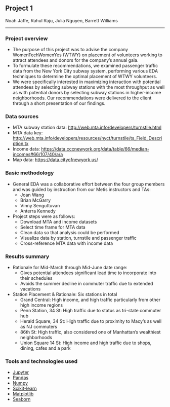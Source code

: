 ## Project 1

Noah Jaffe, Rahul Raju, Julia Nguyen, Barrett Williams
_____________________________________________________

### Project overview
 
- The purpose of this project was to advise the company WomenTechWomenYes (WTWY) on placement of volunteers working to attract attendees and donors for the company’s annual gala.
- To formulate these recommendations, we examined passenger traffic data from the New York City subway system, performing various EDA techniques to determine the optimal placement of WTWY volunteers.
- We were specifically interested in maximizing interaction with potential attendees by selecting subway stations with the most throughput as well as with potential donors by selecting subway stations in higher-income neighborhoods. 
Our recommendations were delivered to the client through a short presentation of our findings.

### Data sources
- MTA subway station data: http://web.mta.info/developers/turnstile.html
- MTA data key: http://web.mta.info/developers/resources/nyct/turnstile/ts_Field_Description.tx
- Income data: https://data.cccnewyork.org/data/table/66/median-incomes#66/107/40/a/a
- Map data:  https://data.cityofnewyork.us/

### Basic methodology
- General EDA was a collaborative effort between the four group members and was guided by instruction from our Metis instructors and TAs:
	- Joan Wang
	- Brian McGarry
	- Vinny Senguttuvan
	- Anterra Kennedy
- Project steps were as follows:
	- Download MTA and income datasets
	- Select time frame for MTA data
	- Clean data so that analysis could be performed
	- Visualize data by station, turnstile and passenger traffic
	- Cross-reference MTA data with income data

### Results summary
- Rationale for Mid-March through Mid-June date range:
	- Gives potential attendees significant lead time to incorporate into their schedules
	- Avoids the summer decline in commuter traffic due to extended vacations
- Station Placement & Rationale: Six stations in total
	- Grand Central:  High income, and high traffic particularly from other high income regions
	- Penn Station, 34 St:  High traffic due to status as tri-state commuter hub
	- Herald Square, 34 St:  High traffic due to proximity to Macy’s as well as NJ commuters
	- 86th St:   High traffic, also considered one of Manhattan’s wealthiest neighborhoods
	- Union Square 14 St:  High income and high traffic due to shops, dining, cafes and a park

### Tools and technologies used
- [Jupyter](https://jupyter.org/)
- [Pandas](https://pandas.pydata.org/)
- [Numpy](https://numpy.org/)
- [Scikit-learn](https://scikit-learn.org/stable/)
- [Matplotlib](https://matplotlib.org/)
- [Seaborn](https://seaborn.pydata.org/index.html)



